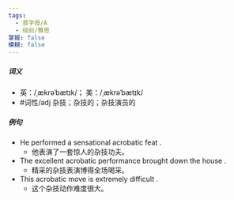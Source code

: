 ```yaml
---
tags:
  - 首字母/A
  - 级别/雅思
掌握: false
模糊: false
---
```

##### 词义
- 英：/ˌækrəˈbætɪk/； 美：/ˌækrəˈbætɪk/
- #词性/adj  杂技；杂技的；杂技演员的
##### 例句
- He performed a sensational acrobatic feat .
	- 他表演了一套惊人的杂技功夫。
- The excellent acrobatic performance brought down the house .
	- 精采的杂技表演博得全场喝采。
- This acrobatic move is extremely difficult .
	- 这个杂技动作难度很大。
